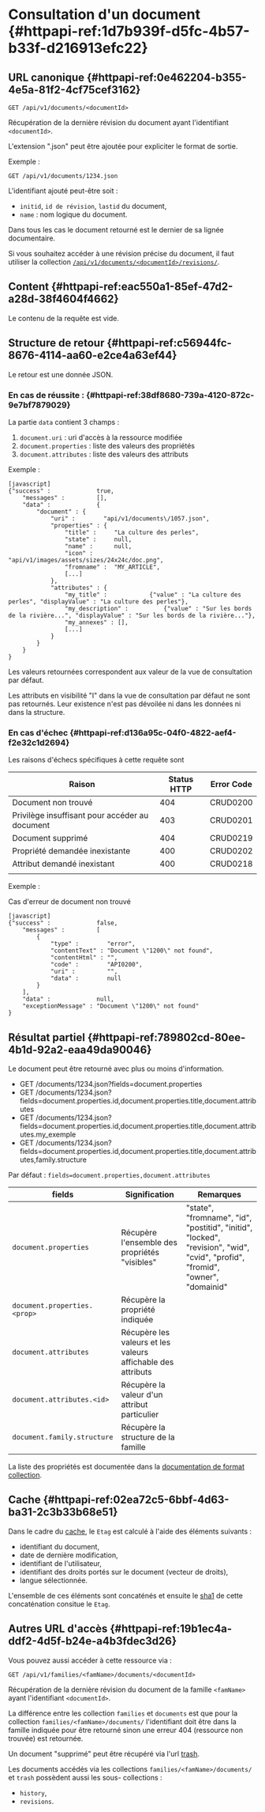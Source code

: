 # Consultation d'un document  {#httpapi-ref:1d7b939f-d5fc-4b57-b33f-d216913efc22}

## URL canonique {#httpapi-ref:0e462204-b355-4e5a-81f2-4cf75cef3162}

    GET /api/v1/documents/<documentId>

Récupération de la dernière révision du document ayant l'identifiant `<documentId>`. 

L'extension ".json" peut être ajoutée pour expliciter le format de sortie.

Exemple :

    GET /api/v1/documents/1234.json

<span class="flag inline nota-bene"></span> L'identifiant ajouté peut-être soit :

* `initid`, `id de révision`, `lastid` du document,
* `name` : nom logique du document.

Dans tous les cas le document retourné est le dernier de sa lignée documentaire.

<span class="flag inline nota-bene"></span> Si vous souhaitez accéder à une révision précise du document, il faut utiliser
la collection [`/api/v1/documents/<documentId>/revisions/`][revision].

## Content {#httpapi-ref:eac550a1-85ef-47d2-a28d-38f4604f4662}

Le contenu de la requête est vide.

## Structure de retour {#httpapi-ref:c56944fc-8676-4114-aa60-e2ce4a63ef44}

Le retour est une donnée JSON.

### En cas de réussite : {#httpapi-ref:38df8680-739a-4120-872c-9e7bf7879029}

La partie `data` contient 3 champs :

1.  `document.uri` : uri d'accès à la ressource modifiée
1.  `document.properties` : liste des valeurs des propriétés
1.  `document.attributes` : liste des valeurs des attributs

Exemple :

    [javascript]
    {"success" :             true,
        "messages" :         [],
        "data" :             {
            "document" : {
                "uri" :        "api/v1/documents\/1057.json",
                "properties" : {
                    "title" :     "La culture des perles",
                    "state" :     null,
                    "name" :      null,
                    "icon" :      "api/v1/images/assets/sizes/24x24c/doc.png",
                    "fromname" :  "MY_ARTICLE",
                    [...]
                },
                "attributes" : {
                    "my_title" :            {"value" : "La culture des perles", "displayValue" : "La culture des perles"},
                    "my_description" :          {"value" : "Sur les bords de la rivière...", "displayValue" : "Sur les bords de la rivière..."},
                    "my_annexes" : [],
                    [...]
                }
            }
        }
    }

<span class="flag inline nota-bene"></span> 
Les valeurs retournées correspondent aux valeur de la vue de consultation
par défaut.

<span class="flag inline nota-bene"></span> Les attributs en visibilité "I" dans
la vue de consultation par défaut ne sont pas retournés. Leur existence n'est
pas dévoilée ni dans les données ni dans la structure.

### En cas d'échec {#httpapi-ref:d136a95c-04f0-4822-aef4-f2e32c1d2694}

Les raisons d'échecs spécifiques à cette requête sont 

|                     Raison                     | Status HTTP | Error Code |
| ---------------------------------------------- | ----------- | ---------- |
| Document non trouvé                            |         404 | CRUD0200   |
| Privilège insuffisant pour accéder au document |         403 | CRUD0201   |
| Document supprimé                              |         404 | CRUD0219   |
| Propriété demandée inexistante                 |         400 | CRUD0202   |
| Attribut demandé inexistant                    |         400 | CRUD0218   |
|                                                |             |            |

Exemple : 

Cas d'erreur de document non trouvé

    [javascript]
    {"success" :             false,
        "messages" :         [
            {
                "type" :        "error",
                "contentText" : "Document \"1200\" not found",
                "contentHtml" : "",
                "code" :        "API0200",
                "uri" :         "",
                "data" :        null
            }
        ],
        "data" :             null,
        "exceptionMessage" : "Document \"1200\" not found"
    }

## Résultat partiel {#httpapi-ref:789802cd-80ee-4b1d-92a2-eaa49da90046}

Le document peut être retourné avec plus ou moins d'information.

* GET /documents/1234.json?fields=document.properties
* GET /documents/1234.json?fields=document.properties.id,document.properties.title,document.attributes
* GET /documents/1234.json?fields=document.properties.id,document.properties.title,document.attributes.my_exemple
* GET /documents/1234.json?fields=document.properties.id,document.properties.title,document.attributes,family.structure

Par défaut : `fields=document.properties,document.attributes`

|           fields                   |                        Signification                         |                                                           Remarques                                                           |
| ---------------------------------- | ------------------------------------------------------------ | ----------------------------------------------------------------------------------------------------------------------------- |
| `document.properties`              | Récupère l'ensemble des propriétés "visibles"                | "state", "fromname", "id", "postitid", "initid", "locked", "revision", "wid", "cvid", "profid", "fromid", "owner", "domainid" |
| `document.properties.<prop>`       | Récupère la propriété indiquée                               |                                                                                                                               |
| `document.attributes`              | Récupère les valeurs et les valeurs affichable des attributs |                                                                                                                               |
| `document.attributes.<id>`         | Récupère la valeur d'un attribut particulier                 |                                                                                                                               |
| `document.family.structure`        | Récupère la structure de la famille                          |                                                                                                                               |

La liste des propriétés est documentée dans la [documentation de format collection][properties].

## Cache {#httpapi-ref:02ea72c5-6bbf-4d63-ba31-2c3b33b68e51}

Dans le cadre du [cache][cache], le `Etag` est calculé à l'aide des éléments
suivants :

* identifiant du document,
* date de dernière modification,
* identifiant de l'utilisateur,
* identifiant des droits portés sur le document (vecteur de droits),
* langue sélectionnée.

L'ensemble de ces éléments sont concaténés et ensuite le [sha1][sha1] de cette
concaténation consitue le `Etag`.

## Autres URL d'accès {#httpapi-ref:19b1ec4a-ddf2-4d5f-b24e-a4b3fdec3d26}

Vous pouvez aussi accéder à cette ressource via :

    GET /api/v1/families/<famName>/documents/<documentId>

Récupération de la dernière révision du document de la famille `<famName>` ayant
l'identifiant `<documentId>`.

<span class="flag inline nota-bene"></span> La différence entre les collection
`families` et `documents` est que pour la collection
`families/<famName>/documents/` l'identifiant doit être dans la famille indiquée
pour être retourné sinon une erreur 404 (ressource non trouvée) est retournée.

<span class="flag inline nota-bene"></span> Un document "supprimé" peut être 
récupéré via l'url [trash][trash].

<span class="flag inline nota-bene"></span> Les documents accédés via les
collections `families/<famName>/documents/` et `trash` possèdent aussi les sous-
collections :

* `history`,
* `revisions`.

[trash]: #httpapi-ref:52be10c1-9f46-456b-a22f-24909386567f
[cache]: #httpapi-ref:804f8d68-acfa-4a35-bb41-27b2a27c14dc
[sha1]: https://fr.wikipedia.org/wiki/SHA-1
[revision]: #httpapi-ref:eb7b6954-0945-4f02-8e10-16e69729c529
[properties]: http://docs.anakeen.com/dynacase/3.2/dynacase-doc-core-reference/website/book/core-ref:74ce9ce4-8e4e-42ee-a0df-415eb6897a81.html#core-ref:9ebcbfd6-d094-45ee-a993-9b221fb4d893
